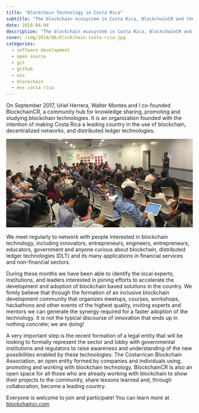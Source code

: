 ```yaml
---
title: "Blockchain Technology in Costa Rica"
subtitle: "The blockchain ecosystem in Costa Rica, BlockchainCR and the Costarrican Blockchain Association."
date: 2018-04-04
description: "The blockchain ecosystem in Costa Rica, BlockchainCR and the Costarrican Blockchain Association."
cover: /img/2018/06/blockchain-costa-rica.jpg
categories:
  - software development
  - open source
  - git
  - github
  - eos
  - blockchain
  - eos costa rica
---
```


On September 2017, Uriel Herrera, Walter Montes and I co-founded BlockchainCR, a community hub for knowledge sharing, promoting and studying blockchain technologies. It is an organization founded with the intention of making Costa Rica a leading country in the use of blockchain, decentralized networks, and distributed ledger technologies.

<div class="center-align-wrapper">
  <img alt="blockchain costa rica" src="/img/2018/06/blockchain-costa-rica.jpg"  />
</div>

We meet regularly to network with people interested in blockchain technology, including innovators, entrepreneurs, engineers, entrepreneurs, educators, government and anyone curious about blockchain, distributed ledger technologies (DLT) and its many applications in financial services and non-financial sectors.

During these months we have been able to identify the local experts, institutions, and leaders interested in joining efforts to accelerate the development and adoption of blockchain based solutions in the country. We firmly believe that through the formation of an inclusive blockchain development community that organizes meetups, courses, workshops, hackathons and other events of the highest quality, inviting experts and mentors we can generate the synergy required for a faster adoption of the technology. It is not the typical discourse of innovation that ends up in nothing concrete; we are doing!

A very important step is the recent formation of a legal entity that will be looking to formally represent the sector and lobby with governmental institutions and regulators to raise awareness and understanding of the new possibilities enabled by these technologies: The Costarrican Blockchain Association, an open entity formed by companies and individuals using, promoting and working with blockchain technology. BlockchainCR is also an open space for all those who are already working with blockchain to show their projects to the community, share lessons learned and, through collaboration, become a leading country.

Everyone is welcome to join and participate! You can learn more at <a href="https://blockchaincr.com">blockchaincr.com</a>
